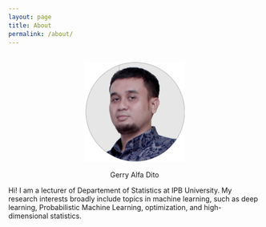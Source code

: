 ```yaml
---
layout: page
title: About
permalink: /about/
---
```


<div align="center">
  <br>
  <img src="/images/myself.png" alt="Gerry Alfa DIto" width="200"/>
  <br>  
  <p align="center">
    Gerry Alfa Dito
  </p>
</div>


Hi! I am a lecturer of Departement of Statistics at IPB University. My research interests broadly include topics in machine learning, such as deep learning, Probabilistic Machine Learning, optimization, and high-dimensional statistics.

